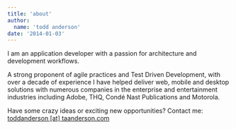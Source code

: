 ```yaml
---
title: 'about'
author:
  name: 'todd anderson'
date: '2014-01-03'
---
```

I am an application developer with a passion for architecture and development workflows.

A strong proponent of agile practices and Test Driven Development, with over a decade of experience I have helped deliver web, mobile and desktop solutions with numerous companies in the enterprise and entertainment industries including Adobe, THQ, Condé Nast Publications and Motorola.

Have some crazy ideas or exciting new opportunities? Contact me:
[toddanderson [at] taanderson.com](mailto:toddanderson@taanderson.com)